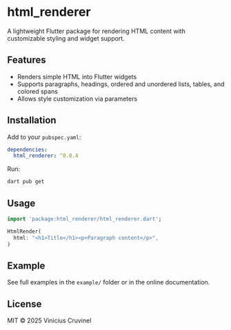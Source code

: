 

# html_renderer

A lightweight Flutter package for rendering HTML content with customizable styling and widget support.

## Features

- Renders simple HTML into Flutter widgets
- Supports paragraphs, headings, ordered and unordered lists, tables, and colored spans
- Allows style customization via parameters

## Installation

Add to your `pubspec.yaml`:

```yaml
dependencies:
  html_renderer: ^0.0.4
```

Run:

```sh
dart pub get
```

## Usage

```dart
import 'package:html_renderer/html_renderer.dart';

HtmlRender(
  html: "<h1>Title</h1><p>Paragraph content</p>",
)
```

## Example

See full examples in the `example/` folder or in the online documentation.

## License

MIT © 2025 Vinicius Cruvinel
